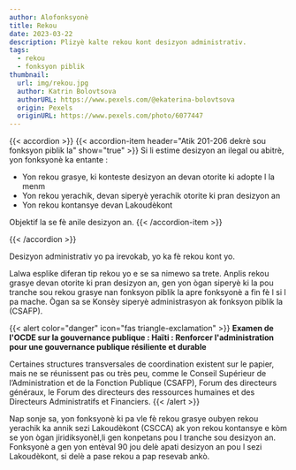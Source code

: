 ```yaml
---
author: Alofonksyonè
title: Rekou
date: 2023-03-22
description: Plizyè kalte rekou kont desizyon administrativ.
tags:
  - rekou
  - fonksyon piblik
thumbnail:
  url: img/rekou.jpg
  author: Katrin Bolovtsova
  authorURL: https://www.pexels.com/@ekaterina-bolovtsova
  origin: Pexels
  originURL: https://www.pexels.com/photo/6077447
---
```


{{< accordion >}}
  {{< accordion-item header="Atik 201-206 dekrè sou fonksyon piblik la" show="true" >}}
  Si li estime desizyon an ilegal ou abitrè, yon fonksyonè ka entante :

  - Yon rekou grasye, ki konteste desizyon an devan otorite ki adopte l la menm
  - Yon rekou yerachik, devan siperyè yerachik otorite ki pran desizyon an
  - Yon rekou kontansye devan Lakoudèkont

  Objektif la se fè anile desizyon an.
  {{< /accordion-item >}}
  <!-- {{< accordion-item header="Accordion Item #3" >}}
    This is the third item's accordion body.
  {{< /accordion-item >}} -->
{{< /accordion >}}

Desizyon administrativ yo pa irevokab, yo ka fè rekou kont yo. 

Lalwa esplike diferan tip rekou yo e se sa nimewo sa trete. Anplis rekou grasye devan otorite ki pran desizyon an, gen yon ògan siperyè ki la pou tranche sou rekou grasye nan fonksyon piblik la apre fonksyonè a fin fè l si l pa mache. Ògan sa se Konsèy siperyè administrasyon ak fonksyon piblik la (CSAFP). 

{{< alert color="danger" icon="fas triangle-exclamation" >}}
  **Examen de l'OCDE sur la gouvernance publique : Haïti : Renforcer l'administration pour une gouvernance publique résiliente et durable**
    
  Certaines structures transversales de coordination existent sur le papier, mais ne se réunissent pas ou très peu, comme le Conseil Supérieur de l’Administration et de la Fonction Publique (CSAFP), Forum des directeurs généraux, le Forum des directeurs des ressources humaines et des Directeurs Administratifs et Financiers.
{{< /alert >}}

Nap sonje sa, yon fonksyonè ki pa vle fè rekou grasye oubyen rekou yerachik ka annik sezi Lakoudèkont (CSCCA) ak yon rekou kontansye e kòm se yon ògan jiridiksyonèl,li gen konpetans pou l tranche sou desizyon an. Fonksyonè a gen yon entèval 90 jou delè apati desizyon an pou l sezi Lakoudèkont, si delè a pase rekou a pap resevab ankò. 